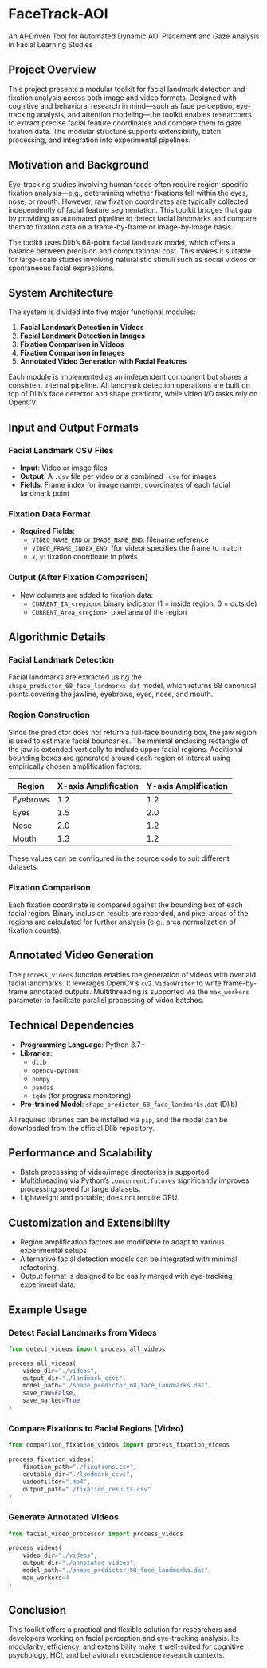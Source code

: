 # FaceTrack-AOI
An AI-Driven Tool for Automated Dynamic AOI Placement and Gaze Analysis in Facial Learning Studies


## Project Overview

This project presents a modular toolkit for facial landmark detection and fixation analysis across both image and video formats. Designed with cognitive and behavioral research in mind—such as face perception, eye-tracking analysis, and attention modeling—the toolkit enables researchers to extract precise facial feature coordinates and compare them to gaze fixation data. The modular structure supports extensibility, batch processing, and integration into experimental pipelines.

## Motivation and Background

Eye-tracking studies involving human faces often require region-specific fixation analysis—e.g., determining whether fixations fall within the eyes, nose, or mouth. However, raw fixation coordinates are typically collected independently of facial feature segmentation. This toolkit bridges that gap by providing an automated pipeline to detect facial landmarks and compare them to fixation data on a frame-by-frame or image-by-image basis.

The toolkit uses Dlib’s 68-point facial landmark model, which offers a balance between precision and computational cost. This makes it suitable for large-scale studies involving naturalistic stimuli such as social videos or spontaneous facial expressions.

## System Architecture

The system is divided into five major functional modules:

1. **Facial Landmark Detection in Videos**
2. **Facial Landmark Detection in Images**
3. **Fixation Comparison in Videos**
4. **Fixation Comparison in Images**
5. **Annotated Video Generation with Facial Features**

Each module is implemented as an independent component but shares a consistent internal pipeline. All landmark detection operations are built on top of Dlib’s face detector and shape predictor, while video I/O tasks rely on OpenCV.

## Input and Output Formats

### Facial Landmark CSV Files

- **Input**: Video or image files
- **Output**: A `.csv` file per video or a combined `.csv` for images
- **Fields**: Frame index (or image name), coordinates of each facial landmark point

### Fixation Data Format

- **Required Fields**:
  - `VIDEO_NAME_END` or `IMAGE_NAME_END`: filename reference
  - `VIDEO_FRAME_INDEX_END`: (for video) specifies the frame to match
  - `x`, `y`: fixation coordinate in pixels

### Output (After Fixation Comparison)

- New columns are added to fixation data:
  - `CURRENT_IA_<region>`: binary indicator (1 = inside region, 0 = outside)
  - `CURRENT_Area_<region>`: pixel area of the region

## Algorithmic Details

### Facial Landmark Detection

Facial landmarks are extracted using the `shape_predictor_68_face_landmarks.dat` model, which returns 68 canonical points covering the jawline, eyebrows, eyes, nose, and mouth.

### Region Construction

Since the predictor does not return a full-face bounding box, the jaw region is used to estimate facial boundaries. The minimal enclosing rectangle of the jaw is extended vertically to include upper facial regions. Additional bounding boxes are generated around each region of interest using empirically chosen amplification factors:

| Region   | X-axis Amplification | Y-axis Amplification |
| -------- | -------------------- | -------------------- |
| Eyebrows | 1.2                  | 1.2                  |
| Eyes     | 1.5                  | 2.0                  |
| Nose     | 2.0                  | 1.2                  |
| Mouth    | 1.3                  | 1.2                  |

These values can be configured in the source code to suit different datasets.

### Fixation Comparison

Each fixation coordinate is compared against the bounding box of each facial region. Binary inclusion results are recorded, and pixel areas of the regions are calculated for further analysis (e.g., area normalization of fixation counts).

## Annotated Video Generation

The `process_videos` function enables the generation of videos with overlaid facial landmarks. It leverages OpenCV’s `cv2.VideoWriter` to write frame-by-frame annotated outputs. Multithreading is supported via the `max_workers` parameter to facilitate parallel processing of video batches.

## Technical Dependencies

- **Programming Language**: Python 3.7+
- **Libraries**:
  - `dlib`
  - `opencv-python`
  - `numpy`
  - `pandas`
  - `tqdm` (for progress monitoring)
- **Pre-trained Model**: `shape_predictor_68_face_landmarks.dat` (Dlib)

All required libraries can be installed via `pip`, and the model can be downloaded from the official Dlib repository.

## Performance and Scalability

- Batch processing of video/image directories is supported.
- Multithreading via Python’s `concurrent.futures` significantly improves processing speed for large datasets.
- Lightweight and portable; does not require GPU.

## Customization and Extensibility

- Region amplification factors are modifiable to adapt to various experimental setups.
- Alternative facial detection models can be integrated with minimal refactoring.
- Output format is designed to be easily merged with eye-tracking experiment data.

## Example Usage

### Detect Facial Landmarks from Videos

```python
from detect_videos import process_all_videos

process_all_videos(
    video_dir="./videos",
    output_dir="./landmark_csvs",
    model_path="./shape_predictor_68_face_landmarks.dat",
    save_raw=False,
    save_marked=True
)
```

### Compare Fixations to Facial Regions (Video)

```python
from comparison_fixation_videos import process_fixation_videos

process_fixation_videos(
    fixation_path="./fixations.csv",
    csvtable_dir="./landmark_csvs",
    videofilter=".mp4",
    output_path="./fixation_results.csv"
)
```

### Generate Annotated Videos

```python
from facial_video_processor import process_videos

process_videos(
    video_dir="./videos",
    output_dir="./annotated_videos",
    model_path="./shape_predictor_68_face_landmarks.dat",
    max_workers=4
)
```

## Conclusion

This toolkit offers a practical and flexible solution for researchers and developers working on facial perception and eye-tracking analysis. Its modularity, efficiency, and extensibility make it well-suited for cognitive psychology, HCI, and behavioral neuroscience research contexts.

